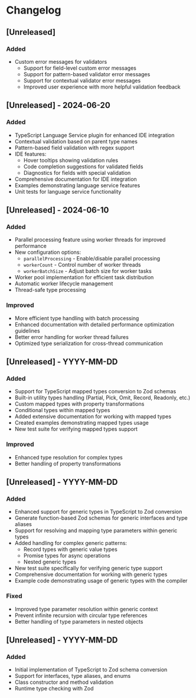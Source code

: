 # Changelog

## [Unreleased]
### Added
- Custom error messages for validators
  - Support for field-level custom error messages
  - Support for pattern-based validator error messages
  - Support for contextual validator error messages
  - Improved user experience with more helpful validation feedback

## [Unreleased] - 2024-06-20
### Added
- TypeScript Language Service plugin for enhanced IDE integration
- Contextual validation based on parent type names
- Pattern-based field validation with regex support
- IDE features:
  - Hover tooltips showing validation rules
  - Code completion suggestions for validated fields
  - Diagnostics for fields with special validation
- Comprehensive documentation for IDE integration
- Examples demonstrating language service features
- Unit tests for language service functionality

## [Unreleased] - 2024-06-10
### Added
- Parallel processing feature using worker threads for improved performance
- New configuration options:
  - `parallelProcessing` - Enable/disable parallel processing
  - `workerCount` - Control number of worker threads
  - `workerBatchSize` - Adjust batch size for worker tasks
- Worker pool implementation for efficient task distribution
- Automatic worker lifecycle management
- Thread-safe type processing

### Improved
- More efficient type handling with batch processing
- Enhanced documentation with detailed performance optimization guidelines
- Better error handling for worker thread failures
- Optimized type serialization for cross-thread communication

## [Unreleased] - YYYY-MM-DD
### Added
- Support for TypeScript mapped types conversion to Zod schemas
- Built-in utility types handling (Partial, Pick, Omit, Record, Readonly, etc.)
- Custom mapped types with property transformations
- Conditional types within mapped types
- Added extensive documentation for working with mapped types
- Created examples demonstrating mapped types usage
- New test suite for verifying mapped types support

### Improved
- Enhanced type resolution for complex types
- Better handling of property transformations

## [Unreleased] - YYYY-MM-DD
### Added
- Enhanced support for generic types in TypeScript to Zod conversion
- Generate function-based Zod schemas for generic interfaces and type aliases
- Support for resolving and mapping type parameters within generic types
- Added handling for complex generic patterns:
  - Record types with generic value types
  - Promise types for async operations
  - Nested generic types
- New test suite specifically for verifying generic type support
- Comprehensive documentation for working with generic types
- Example code demonstrating usage of generic types with the compiler

### Fixed
- Improved type parameter resolution within generic context
- Prevent infinite recursion with circular type references
- Better handling of type parameters in nested objects

## [Unreleased] - YYYY-MM-DD
### Added
- Initial implementation of TypeScript to Zod schema conversion
- Support for interfaces, type aliases, and enums
- Class constructor and method validation
- Runtime type checking with Zod 